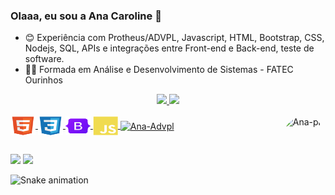 ### Olaaa, eu sou a Ana Caroline 👋

- 😊 Experiência com Protheus/ADVPL, Javascript, HTML, Bootstrap, CSS, Nodejs, SQL, APIs e integrações entre Front-end e Back-end, teste de software.
- 👩‍🎓 Formada em Análise e Desenvolvimento de Sistemas - FATEC Ourinhos


<div align="center">
  <a href="https://github.com/anacarolinesilva">
  <img height="180em" src="https://github-readme-stats.vercel.app/api?username=anacarolinesilva&show_icons=true&theme=dracula&include_all_commits=true&count_private=true"/>
  <img height="180em" src="https://github-readme-stats.vercel.app/api/top-langs/?username=anacarolinesilva&layout=compact&langs_count=7&theme=dracula"/>
</div>
<div style="display: inline_block"><br>
  <img align="center" alt="Ana-HTML" height="30" width="40" src="https://raw.githubusercontent.com/devicons/devicon/master/icons/html5/html5-original.svg">
  <img align="center" alt="Ana-CSS" height="30" width="40" src="https://raw.githubusercontent.com/devicons/devicon/master/icons/css3/css3-original.svg">
  <img align="center" alt="Ana-Bootstrap" height="30" width="40" src="https://raw.githubusercontent.com/devicons/devicon/master/icons/bootstrap/bootstrap-original.svg">
  <img align="center" alt="Ana-Js" height="30" width="40" src="https://raw.githubusercontent.com/devicons/devicon/master/icons/javascript/javascript-plain.svg">
  <img align="center" alt="Ana-Advpl" height="30" width="40" src="https://www.svgrepo.com/show/373420/advpl.svg">
  <img align="right" alt="Ana-pic" height="180" style="border-radius:50px;" src="https://img.freepik.com/psd-gratuitas/personagem-feminina-3d-trabalhando-em-um-laptop-enquanto-esta-sentada-na-cadeira_23-2148938889.jpg?w=740&t=st=1658440391~exp=1658440991~hmac=bb93a5752aba2b6edb9c8bc0723c1da45cddc774eb90dd04274753de22d0be6c">
</div>
  
  ##
 
<div> 
  <a href = "mailto:anasilva.caroline@hotmail.com"><img src="https://img.shields.io/badge/Microsoft_Outlook-0078D4?style=for-the-badge&logo=microsoft-outlook&logoColor=white"></a>
  <a href="https://www.linkedin.com/in/ana-caroline-silva-98a025243/" target="_blank"><img src="https://img.shields.io/badge/-LinkedIn-%230077B5?style=for-the-badge&logo=linkedin&logoColor=white" target="_blank"></a> 
 
  ![Snake animation](https://github.com/anacarolinesilva/anacarolinesilva/blob/output/github-contribution-grid-snake.svg) 
 

</div>
